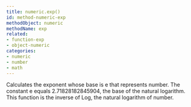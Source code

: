 ```yaml
---
title: numeric.exp()
id: method-numeric-exp
methodObject: numeric
methodName: exp
related:
- function-exp
- object-numeric
categories:
- numeric
- number
- math
---
```


Calculates the exponent whose base is e that represents number.
The constant e equals 2.71828182845904, the base of the natural
logarithm. This function is the inverse of Log, the natural
logarithm of number.